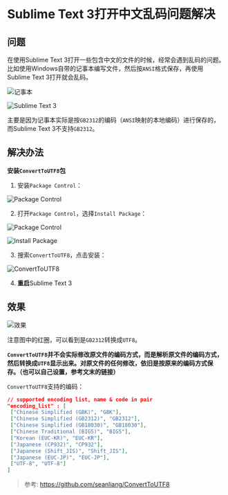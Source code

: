 # Sublime Text 3打开中文乱码问题解决

## 问题

在使用Sublime Text 3打开一些包含中文的文件的时候，经常会遇到乱码的问题。比如使用Windows自带的记事本编写文件，然后按`ANSI`格式保存，再使用Sublime Text 3打开就会乱码。

![记事本](https://upload-images.jianshu.io/upload_images/6411513-e9e45e007afb68ff.png?imageMogr2/auto-orient/strip%7CimageView2/2/w/1240)

![Sublime Text 3](https://upload-images.jianshu.io/upload_images/6411513-25800581b5593bf4.png?imageMogr2/auto-orient/strip%7CimageView2/2/w/1240)

主要是因为记事本实际是按`GB2312`的编码（`ANSI`映射的本地编码）进行保存的，而Sublime Text 3不支持`GB2312`。

## 解决办法

**安装`ConvertToUTF8`包**

1. 安装`Package Control`：

![Package Control](https://upload-images.jianshu.io/upload_images/6411513-6387852f5089d141.png?imageMogr2/auto-orient/strip%7CimageView2/2/w/1240)

2. 打开`Package Control`，选择`Install Package`：

![Package Control](https://upload-images.jianshu.io/upload_images/6411513-dcafe5b7937541af.png?imageMogr2/auto-orient/strip%7CimageView2/2/w/1240)

![Install Package](https://upload-images.jianshu.io/upload_images/6411513-22fd5d2bc03de815.png?imageMogr2/auto-orient/strip%7CimageView2/2/w/1240)

3. 搜索`ConvertToUTF8`，点击安装：

![ConvertToUTF8](https://upload-images.jianshu.io/upload_images/6411513-93b4441e4768a7fd.png?imageMogr2/auto-orient/strip%7CimageView2/2/w/1240)

4. **重启**Sublime Text 3

## 效果

![效果](https://upload-images.jianshu.io/upload_images/6411513-c109f1971777b9dd.png?imageMogr2/auto-orient/strip%7CimageView2/2/w/1240)

注意图中的红圈，可以看到是`GB2312`转换成`UTF8`。

**`ConvertToUTF8`并不会实际修改原文件的编码方式，而是解析原文件的编码方式，然后转换成`UTF8`显示出来。对原文件的任何修改，依旧是按原来的编码方式保存。（也可以自己设置，参考文末的链接）**

`ConvertToUTF8`支持的编码：

```json
// supported encoding list, name & code in pair
"encoding_list" : [
 ["Chinese Simplified (GBK)", "GBK"],
 ["Chinese Simplified (GB2312)", "GB2312"],
 ["Chinese Simplified (GB18030)", "GB18030"],
 ["Chinese Traditional (BIG5)", "BIG5"],
 ["Korean (EUC-KR)", "EUC-KR"],
 ["Japanese (CP932)", "CP932"],
 ["Japanese (Shift_JIS)", "Shift_JIS"],
 ["Japanese (EUC-JP)", "EUC-JP"],
 ["UTF-8", "UTF-8"]
]
```

> 参考:
> <https://github.com/seanliang/ConvertToUTF8>
